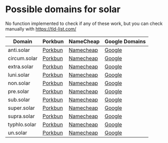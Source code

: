 # Possible domains for solar

No function implemented to check if any of these work, but you can check manually with https://tld-list.com/

| Domain | Porkbun | NameCheap | Google Domains |
|---|---|---|---|
| anti.solar | [Porkbun](https://porkbun.com/checkout/search?prb=e814663da1&tlds=&idnLanguage=&search=search&q=anti.solar) | [Namecheap](https://www.namecheap.com/domains/registration/results/?domain=anti.solar) | [Google](https://domains.google.com/registrar/search?searchTerm=anti.solar) |
| circum.solar | [Porkbun](https://porkbun.com/checkout/search?prb=e814663da1&tlds=&idnLanguage=&search=search&q=circum.solar) | [Namecheap](https://www.namecheap.com/domains/registration/results/?domain=circum.solar) | [Google](https://domains.google.com/registrar/search?searchTerm=circum.solar) |
| extra.solar | [Porkbun](https://porkbun.com/checkout/search?prb=e814663da1&tlds=&idnLanguage=&search=search&q=extra.solar) | [Namecheap](https://www.namecheap.com/domains/registration/results/?domain=extra.solar) | [Google](https://domains.google.com/registrar/search?searchTerm=extra.solar) |
| luni.solar | [Porkbun](https://porkbun.com/checkout/search?prb=e814663da1&tlds=&idnLanguage=&search=search&q=luni.solar) | [Namecheap](https://www.namecheap.com/domains/registration/results/?domain=luni.solar) | [Google](https://domains.google.com/registrar/search?searchTerm=luni.solar) |
| non.solar | [Porkbun](https://porkbun.com/checkout/search?prb=e814663da1&tlds=&idnLanguage=&search=search&q=non.solar) | [Namecheap](https://www.namecheap.com/domains/registration/results/?domain=non.solar) | [Google](https://domains.google.com/registrar/search?searchTerm=non.solar) |
| pre.solar | [Porkbun](https://porkbun.com/checkout/search?prb=e814663da1&tlds=&idnLanguage=&search=search&q=pre.solar) | [Namecheap](https://www.namecheap.com/domains/registration/results/?domain=pre.solar) | [Google](https://domains.google.com/registrar/search?searchTerm=pre.solar) |
| sub.solar | [Porkbun](https://porkbun.com/checkout/search?prb=e814663da1&tlds=&idnLanguage=&search=search&q=sub.solar) | [Namecheap](https://www.namecheap.com/domains/registration/results/?domain=sub.solar) | [Google](https://domains.google.com/registrar/search?searchTerm=sub.solar) |
| super.solar | [Porkbun](https://porkbun.com/checkout/search?prb=e814663da1&tlds=&idnLanguage=&search=search&q=super.solar) | [Namecheap](https://www.namecheap.com/domains/registration/results/?domain=super.solar) | [Google](https://domains.google.com/registrar/search?searchTerm=super.solar) |
| supra.solar | [Porkbun](https://porkbun.com/checkout/search?prb=e814663da1&tlds=&idnLanguage=&search=search&q=supra.solar) | [Namecheap](https://www.namecheap.com/domains/registration/results/?domain=supra.solar) | [Google](https://domains.google.com/registrar/search?searchTerm=supra.solar) |
| typhlo.solar | [Porkbun](https://porkbun.com/checkout/search?prb=e814663da1&tlds=&idnLanguage=&search=search&q=typhlo.solar) | [Namecheap](https://www.namecheap.com/domains/registration/results/?domain=typhlo.solar) | [Google](https://domains.google.com/registrar/search?searchTerm=typhlo.solar) |
| un.solar | [Porkbun](https://porkbun.com/checkout/search?prb=e814663da1&tlds=&idnLanguage=&search=search&q=un.solar) | [Namecheap](https://www.namecheap.com/domains/registration/results/?domain=un.solar) | [Google](https://domains.google.com/registrar/search?searchTerm=un.solar) |
